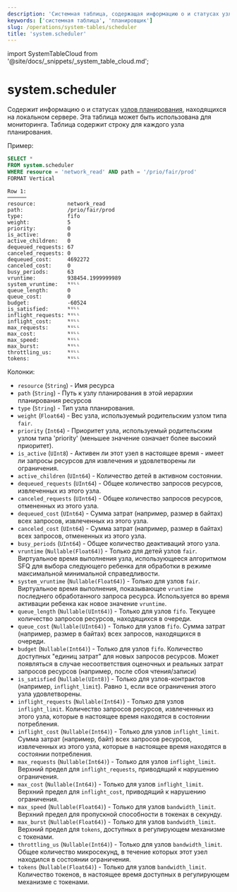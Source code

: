 ```yaml
---
description: 'Системная таблица, содержащая информацию о и статусах узлов планирования, находящихся на локальном сервере.'
keywords: ['системная таблица', 'планировщик']
slug: /operations/system-tables/scheduler
title: 'system.scheduler'
---
```


import SystemTableCloud from '@site/docs/_snippets/_system_table_cloud.md';


# system.scheduler

<SystemTableCloud/>

Содержит информацию о и статусах [узлов планирования](/operations/workload-scheduling.md/#hierarchy), находящихся на локальном сервере. Эта таблица может быть использована для мониторинга. Таблица содержит строку для каждого узла планирования.

Пример:

```sql
SELECT *
FROM system.scheduler
WHERE resource = 'network_read' AND path = '/prio/fair/prod'
FORMAT Vertical
```

```text
Row 1:
──────
resource:          network_read
path:              /prio/fair/prod
type:              fifo
weight:            5
priority:          0
is_active:         0
active_children:   0
dequeued_requests: 67
canceled_requests: 0
dequeued_cost:     4692272
canceled_cost:     0
busy_periods:      63
vruntime:          938454.1999999989
system_vruntime:   ᴺᵁᴸᴸ
queue_length:      0
queue_cost:        0
budget:            -60524
is_satisfied:      ᴺᵁᴸᴸ
inflight_requests: ᴺᵁᴸᴸ
inflight_cost:     ᴺᵁᴸᴸ
max_requests:      ᴺᵁᴸᴸ
max_cost:          ᴺᵁᴸᴸ
max_speed:         ᴺᵁᴸᴸ
max_burst:         ᴺᵁᴸᴸ
throttling_us:     ᴺᵁᴸᴸ
tokens:            ᴺᵁᴸᴸ
```

Колонки:

- `resource` (`String`) - Имя ресурса
- `path` (`String`) - Путь к узлу планирования в этой иерархии планирования ресурсов
- `type` (`String`) - Тип узла планирования.
- `weight` (`Float64`) - Вес узла, используемый родительским узлом типа `fair`.
- `priority` (`Int64`) - Приоритет узла, используемый родительским узлом типа 'priority' (меньшее значение означает более высокий приоритет).
- `is_active` (`UInt8`) - Активен ли этот узел в настоящее время - имеет ли запросы ресурсов для извлечения и удовлетворены ли ограничения.
- `active_children` (`UInt64`) - Количество детей в активном состоянии.
- `dequeued_requests` (`UInt64`) - Общее количество запросов ресурсов, извлеченных из этого узла.
- `canceled_requests` (`UInt64`) - Общее количество запросов ресурсов, отмененных из этого узла.
- `dequeued_cost` (`UInt64`) - Сумма затрат (например, размер в байтах) всех запросов, извлеченных из этого узла.
- `canceled_cost` (`UInt64`) - Сумма затрат (например, размер в байтах) всех запросов, отмененных из этого узла.
- `busy_periods` (`UInt64`) - Общее количество деактиваций этого узла.
- `vruntime` (`Nullable(Float64)`) - Только для детей узлов `fair`. Виртуальное время выполнения узла, использующееся алгоритмом SFQ для выбора следующего ребенка для обработки в режиме максимальной минимальной справедливости.
- `system_vruntime` (`Nullable(Float64)`) - Только для узлов `fair`. Виртуальное время выполнения, показывающее `vruntime` последнего обработанного запроса ресурса. Используется во время активации ребенка как новое значение `vruntime`.
- `queue_length` (`Nullable(UInt64)`) - Только для узлов `fifo`. Текущее количество запросов ресурсов, находящихся в очереди.
- `queue_cost` (`Nullable(UInt64)`) - Только для узлов `fifo`. Сумма затрат (например, размер в байтах) всех запросов, находящихся в очереди.
- `budget` (`Nullable(Int64)`) - Только для узлов `fifo`. Количество доступных "единиц затрат" для новых запросов ресурсов. Может появляться в случае несоответствия оценочных и реальных затрат запросов ресурсов (например, после сбоя чтения/записи)
- `is_satisfied` (`Nullable(UInt8)`) - Только для узлов-контрактов (например, `inflight_limit`). Равно `1`, если все ограничения этого узла удовлетворены.
- `inflight_requests` (`Nullable(Int64)`) - Только для узлов `inflight_limit`. Количество запросов ресурсов, извлеченных из этого узла, которые в настоящее время находятся в состоянии потребления.
- `inflight_cost` (`Nullable(Int64)`) - Только для узлов `inflight_limit`. Сумма затрат (например, байт) всех запросов ресурсов, извлеченных из этого узла, которые в настоящее время находятся в состоянии потребления.
- `max_requests` (`Nullable(Int64)`) - Только для узлов `inflight_limit`. Верхний предел для `inflight_requests`, приводящий к нарушению ограничения.
- `max_cost` (`Nullable(Int64)`) - Только для узлов `inflight_limit`. Верхний предел для `inflight_cost`, приводящий к нарушению ограничения.
- `max_speed` (`Nullable(Float64)`) - Только для узлов `bandwidth_limit`. Верхний предел для пропускной способности в токенах в секунду.
- `max_burst` (`Nullable(Float64)`) - Только для узлов `bandwidth_limit`. Верхний предел для `tokens`, доступных в регулирующем механизме с токенами.
- `throttling_us` (`Nullable(Int64)`) - Только для узлов `bandwidth_limit`. Общее количество микросекунд, в течение которых этот узел находился в состоянии ограничения.
- `tokens` (`Nullable(Float64)`) - Только для узлов `bandwidth_limit`. Количество токенов, в настоящее время доступных в регулирующем механизме с токенами.
